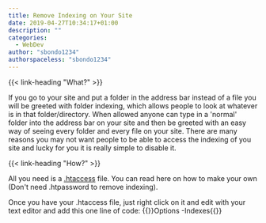 ```yaml
---
title: Remove Indexing on Your Site
date: 2019-04-27T10:34:17+01:00
description: ""
categories:
  - WebDev
author: "sbondo1234"
authorspaceless: "sbondo1234"
---
```


{{< link-heading "What?" >}}

If you go to your site and put a folder in the address bar instead of a file you will be greeted with folder indexing, which allows people to look at whatever is in that folder/directory. When allowed anyone can type in a 'normal' folder into the address bar on your site and then be greeted with an easy way of seeing every folder and every file on your site. There are many reasons you may not want people to be able to access the indexing of you site and lucky for you it is really simple to disable it.

{{< link-heading "How?" >}}

All you need is a <a href="https://log.sbond.co/log/webdev/making-.htaccess-and.htpassword/" class="b bb bw pb1 no-underline black dim">.htaccess<a> file. You can read here on how to make your own (Don't need .htpassword to remove indexing).

Once you have your .htaccess file, just right click on it and edit with your text editor and add this one line of code:
{{<highlight Apache>}}Options -Indexes{{</highlight>}}
